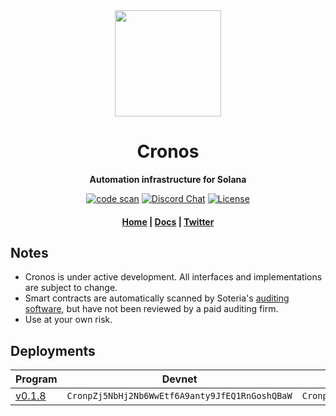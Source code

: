<div align="center">
  <img height="170" src="https://user-images.githubusercontent.com/8634334/167159164-17b3b09a-ed1e-4768-b405-af9d423192c9.png?raw=true" />

  <h1>Cronos</h1>

  <p>
    <strong>Automation infrastructure for Solana</strong>
  </p>

  <p>
    <a href="https://github.com/cronos-so/cronos/actions/workflows/code-scan.yaml"><img alt="code scan" src="https://github.com/cronos-so/cronos/actions/workflows/code-scan.yaml/badge.svg?branch=main" /></a>
    <a href="https://discord.com/channels/889725689543143425"><img alt="Discord Chat" src="https://img.shields.io/discord/889725689543143425?color=blueviolet" /></a>
    <a href="https://www.gnu.org/licenses/agpl-3.0.en.html"><img alt="License" src="https://img.shields.io/github/license/cronos-so/cronos?color=turquoise" /></a>
  </p>

  <h4>
    <a href="https://cronos.so/">Home</a>
    <span> | </span>
    <a href="https://docs.cronos.so">Docs</a>
    <span> | </span>
    <a href="https://twitter.com/cronos_so">Twitter</a>
  </h4>  
</div>

## Notes

- Cronos is under active development. All interfaces and implementations are subject to change.
- Smart contracts are automatically scanned by Soteria's [auditing software](https://www.soteria.dev/software), but have not been reviewed by a paid auditing firm.
- Use at your own risk.

## Deployments

| Program                                                           | Devnet                                         | Mainnet Beta                                   |
| ----------------------------------------------------------------- | ---------------------------------------------- | ---------------------------------------------- |
| [v0.1.8](https://github.com/cronos-so/cronos/releases/tag/v0.1.8) | `CronpZj5NbHj2Nb6WwEtf6A9anty9JfEQ1RnGoshQBaW` | `CronpZj5NbHj2Nb6WwEtf6A9anty9JfEQ1RnGoshQBaW` |

